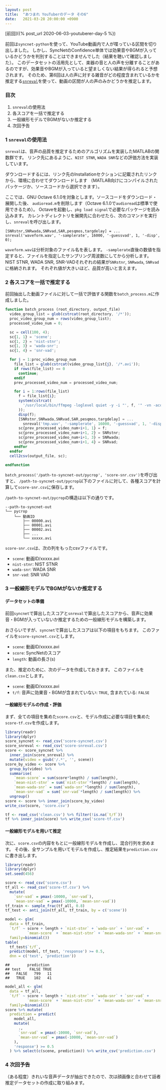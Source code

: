 ```yaml
---
layout: post
title:  "あつまれ YouTuberのデータ その6"
date:   2021-03-28 20:00:00 +0900
---
```


[前回]({% post_url 2020-06-03-youtuberer-day-5 %})

前回は`syncnet-python`を使って、YouTube動画内で人が喋っている区間を切り出しました。
しかし、SyncNetのConfidence単体では効果音やBGMが入っているかどうかを判別することはできませんでした（結果を聴いて確認しました）。
このデータセットの活用先として、楽器の音と人の声を分離することがあるのですが、効果音やBGMが入っていると望ましくない結果が得られると予想されます。
そのため、第6回は人の声に対する雑音がどの程度含まれているかを推定する[`snreval`](https://labrosa.ee.columbia.edu/projects/snreval/)を使って、動画の区間が人の声のみかどうかを推定します。

### 目次

1.  `snreval`の使用法
2.  各スコアを一括で推定する
3.  一般線形モデルでBGMがないか推定する
4.  次回予告

### 1 `snreval`の使用法

`snreval`は、音声の品質を推定するためのアルゴリズムを実装したMATLABの関数群です。
リンク先にあるように、`NIST STNR`,
`WADA SNR`などの評価方法を実装しています。

ダウンロードするには、リンク先のInstallationセクションに記載されたリンクから、環境に合わせてダウンロードします
（MATLAB向けにコンパイルされたパッケージか、ソースコードから選択できます）。

ここでは、GNU Octave
6.1.0を対象とします。ソースコードをダウンロード・展開した後、
`audioread.m`を削除します（Octave
6.1.0で`audioread`は標準で使用できるため）。
Octaveを起動し、`pkg load signal`で必要なパッケージを読み込みます。
カレントディレクトリを展開先に合わせたら、次のコマンドを実行し、`snreval`を呼び出します。

    [SNRstnr,SNRwada,SNRvad,SAR,pesqmos,targdelay] = ...
    snreval('waveform.wav', '-samplerate', 16000, '-guessvad', 1, '-disp', 0);

`waveform.wav`は分析対象のファイル名を表します。
`-samplerate`直後の数値を指定すると、ファイルを指定したサンプリング周波数にしてから分析します。
NIST STNR, WADA SNR, SNR-VADそれぞれの結果が`SNRstnr`, `SNRwada`,
`SNRvad`に格納されます。 それぞれ値が大きいほど、品質が高いと言えます。

### 2 各スコアを一括で推定する

前回抽出した動画ファイルに対して一括で評価する関数を`batch_process.m`に作成しました。

``` octave
function batch_process (root_directory, output_file)
  video_group_list = glob(cstrcat(root_directory, '/*'));
  proc_video_group_num = rows(video_group_list);
  processed_video_num = 0;

  sc = cell(100, 4);
  sc{1, 1} = 'scene';
  sc{1, 2} = 'nist-stnr';
  sc{1, 3} = 'wada-snr';
  sc{1, 4} = 'snr-vad';

  for j = 1:proc_video_group_num
    file_list = glob(cstrcat(video_group_list{j}, '/*.avi'));
    if rows(file_list) == 0
      continue;
    endif
    prev_processed_video_num = processed_video_num;

    for i = 1:rows(file_list)
      f = file_list{i};
      system(cstrcat(
        '/usr/local/bin/ffmpeg -loglevel quiet -y -i "', f, '" -vn -acodec copy tmp.wav'
      ));
      disp(f);
      [SNRstnr,SNRwada,SNRvad,SAR,pesqmos,targdelay] = ...
        snreval('tmp.wav', '-samplerate', 16000, '-guessvad', 1, '-disp', 0);
      sc{prev_processed_video_num+i+1, 1} = f;
      sc{prev_processed_video_num+i+1, 2} = SNRstnr;
      sc{prev_processed_video_num+i+1, 3} = SNRwada;
      sc{prev_processed_video_num+i+1, 4} = SNRvad;
    endfor
  endfor
  cell2csv(output_file, sc);

endfunction
```

`batch_process('/path-to-syncnet-out/pycrop', 'score-snr.csv')`を呼び出すと、
`/path-to-syncnet-out/pycrop`以下のファイルに対して、各種スコアを計算して`score-snr.csv`に保存します。

`/path-to-syncnet-out/pycrop`の構造は以下の通りです。

    --path-to-syncnet-out
    └── pycrop
        └── 動画ID
            ├── 00000.avi
            ├── 00001.avi
            ├── 00002.avi
            ├── ...
            └── xxxxx.avi

`score-snr.csv`は、次の列をもったcsvファイルです。

-   `scene`: 動画ID/xxxxx.avi
-   `nist-stnr`: NIST STNR
-   `wada-snr`: WADA SNR
-   `snr-vad`: SNR VAD

### 3 一般線形モデルでBGMがないか推定する

#### データセットの準備

前回`syncnet`で算出したスコアと`snreval`で算出したスコアから、音声に効果音・BGMが入っていないか推定するための一般線形モデルを構築します。

おさらいですが、`syncnet`で算出したスコアは以下の項目をもちます。
このファイルを`score-syncnet.csv`とします。

-   `scene`: 動画ID/xxxxx.avi
-   `score`: SyncNetのスコア
-   `length`: 動画の長さ(s)

また、推定のために、次のデータを作成しておきます。
このファイルを`clean.csv`とします。

-   `scene`: 動画ID/xxxxx.avi
-   `t/f`: 音声に効果音・BGMが含まれていない: `TRUE`, 含まれている:
    `FALSE`

#### 一般線形モデルの作成・評価

まず、全ての項目を集めた`score.csv`と、モデル作成に必要な項目を集めた`score-tf.csv`を作成します。

``` r
library(readr)
library(dplyr)
score_syncnet <- read_csv('score-syncnet.csv')
score_snreval <- read_csv('score-snreval.csv')
score <- score_syncnet %>%
  inner_join(score_snreval) %>%
  mutate(video = gsub('/.*', '', scene))
score_by_video <- score %>%
  group_by(video) %>%
  summarise(
    `mean-score` = sum(score*length) / sum(length),
    `mean-nist-stnr` = sum(`nist-stnr`*length) / sum(length),
    `mean-wada-snr` = sum(`wada-snr`*length) / sum(length),
    `mean-snr-vad` = sum(`snr-vad`*length) / sum(length)) %>%
  ungroup()
score <- score %>% inner_join(score_by_video)
write_csv(score, 'score.csv')

tf <- read_csv('clean.csv') %>% filter(!is.na(`t/f`))
tf %>% inner_join(score) %>% write_csv('score-tf.csv')
```

#### 一般線形モデルを用いて推定

次に、`score.csv`の内容をもとに一般線形モデルを作成し、混合行列を求めます。
その後、全サンプルを用いてモデルを作成し、推定結果を`prediction.csv`に書き出します。

``` r
library(readr)
library(dplyr)
set.seed(456)

score <- read_csv('score.csv')
tf_all <- read_csv('score-tf.csv') %>%
  mutate(
    `snr-vad` = pmax(-10000, `snr-vad`),
    `mean-snr-vad` = pmax(-10000, `mean-snr-vad`))
tf_train <- sample_frac(tf_all, 0.8)
tf_test <- anti_join(tf_all, tf_train, by = c('scene'))

model <- glm(
  data = tf_train,
  `t/f` ~ score + length + `nist-stnr` + `wada-snr` + `snr-vad` +
          `mean-score` + `mean-nist-stnr` + `mean-wada-snr` + `mean-snr-vad`,
  family=binomial())
table(
  tf_test$`t/f`,
  predict(model, tf_test, 'response') >= 0.5,
  dnn = c('test', 'prediction'))
```

    ##        prediction
    ## test    FALSE TRUE
    ##   FALSE   799   11
    ##   TRUE    102   41

``` r
model_all <- glm(
  data = tf_all,
  `t/f` ~ score + length + `nist-stnr` + `wada-snr` + `snr-vad` +
          `mean-score` + `mean-nist-stnr` + `mean-wada-snr` + `mean-snr-vad`,
  family=binomial())
score %>% mutate(
  prediction = predict(
    model_all,
    mutate(
      .,
      `snr-vad` = pmax(-10000, `snr-vad`),
      `mean-snr-vad` = pmax(-10000, `mean-snr-vad`)
    ),
    'response') >= 0.5
  ) %>% select(c(scene, prediction)) %>% write_csv('prediction.csv')
```

### 4 次回予告

（ある程度）きれいな音声データが抽出できたので、次は顔画像と合わせて話者推定データセットの作成に取り組みます。
